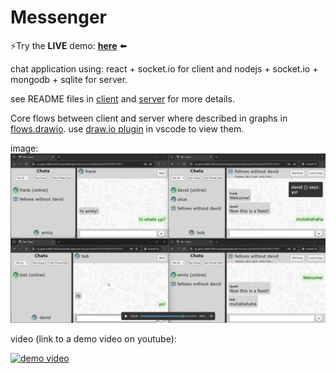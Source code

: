 # Messenger

⚡Try the **LIVE** demo: [**here**](https://icy-grass-0d0e37a03.5.azurestaticapps.net/) ⬅️

chat application using:
react + socket.io for client and
nodejs + socket.io + mongodb + sqlite for server.

see README files in [client](client/README.md) and [server](server/README.md) for more details.

Core flows between client and server where described in graphs in [flows.drawio](flows.drawio). use [draw.io plugin](https://marketplace.visualstudio.com/items?itemName=hediet.vscode-drawio) in vscode to view them.

image:
![demo image](./images/demo.png)

video (link to a demo video on youtube):

[![demo video](https://img.youtube.com/vi/bVJ64i5nblY/0.jpg)](https://www.youtube.com/watch?v=bVJ64i5nblY)
